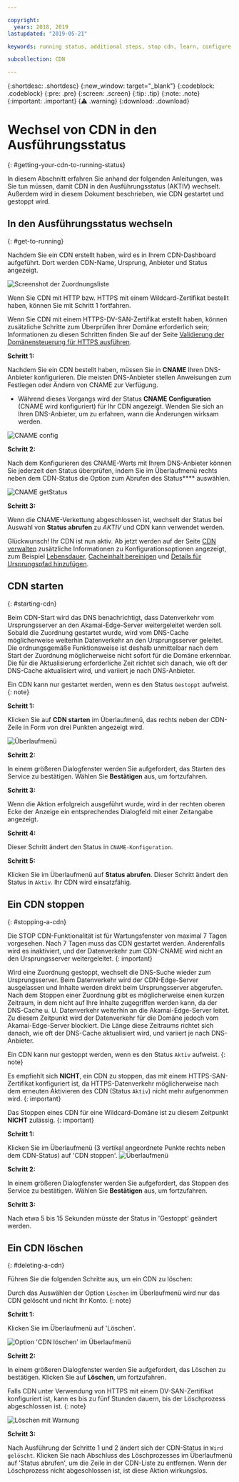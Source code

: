 ```yaml
---

copyright:
  years: 2018, 2019
lastupdated: "2019-05-21"

keywords: running status, additional steps, stop cdn, learn, configure cname, delete cdn, start cdn

subcollection: CDN

---
```


{:shortdesc: .shortdesc}
{:new_window: target="_blank"}
{:codeblock: .codeblock}
{:pre: .pre}
{:screen: .screen}
{:tip: .tip}
{:note: .note}
{:important: .important}
{:warning: .warning}
{:download: .download}

# Wechsel von CDN in den Ausführungsstatus
{: #getting-your-cdn-to-running-status}

In diesem Abschnitt erfahren Sie anhand der folgenden Anleitungen, was Sie tun müssen, damit CDN in den Ausführungsstatus (AKTIV) wechselt. Außerdem wird in diesem Dokument beschrieben, wie CDN gestartet und gestoppt wird.

## In den Ausführungsstatus wechseln
{: #get-to-running}

Nachdem Sie ein CDN erstellt haben, wird es in Ihrem CDN-Dashboard aufgeführt. Dort werden CDN-Name, Ursprung, Anbieter und Status angezeigt.  

 ![Screenshot der Zuordnungsliste](images/mapping-list.png)


Wenn Sie CDN mit HTTP bzw. HTTPS mit einem Wildcard-Zertifikat bestellt haben, können Sie mit Schritt 1 fortfahren.

Wenn Sie CDN mit einem HTTPS-DV-SAN-Zertifikat erstellt haben, können zusätzliche Schritte zum Überprüfen Ihrer Domäne erforderlich sein; Informationen zu diesen Schritten finden Sie auf der Seite [Validierung der Domänensteuerung für HTTPS ausführen](/docs/infrastructure/CDN?topic=CDN-completing-domain-control-validation-for-https-with-dv-san#completing-domain-control-validation-for-https).

**Schritt 1:**

Nachdem Sie ein CDN bestellt haben, müssen Sie in **CNAME** Ihren DNS-Anbieter konfigurieren. Die meisten DNS-Anbieter stellen Anweisungen zum Festlegen oder Ändern von CNAME zur Verfügung.

   * Während dieses Vorgangs wird der Status **CNAME Configuration** (CNAME wird konfiguriert) für Ihr CDN angezeigt. Wenden Sie sich an Ihren DNS-Anbieter, um zu erfahren, wann die Änderungen wirksam werden.

   ![CNAME config](images/cname-config.png)  

**Schritt 2:**

Nach dem Konfigurieren des CNAME-Werts mit Ihrem DNS-Anbieter können Sie jederzeit den Status überprüfen, indem Sie im Überlaufmenü rechts neben dem CDN-Status die Option zum Abrufen des Status**** auswählen.

  ![CNAME getStatus](images/cname-getstatus.png)  

**Schritt 3:**

Wenn die CNAME-Verkettung abgeschlossen ist, wechselt der Status bei Auswahl von **Status abrufen** zu *AKTIV* und CDN kann verwendet werden.

Glückwunsch! Ihr CDN ist nun aktiv. Ab jetzt werden auf der Seite [CDN verwalten](/docs/infrastructure/CDN?topic=CDN-manage-your-cdn#manage-your-cdn) zusätzliche Informationen zu Konfigurationsoptionen angezeigt, zum Beispiel [Lebensdauer](docs/infrastructure/CDN?topic=CDN-manage-your-cdn#setting-content-caching-time-using-time-to-live-), [Cacheinhalt bereinigen](/docs/infrastructure/CDN?topic=CDN-manage-your-cdn#purging-cached-content) und [Details für Ursprungspfad hinzufügen](/docs/infrastructure/CDN?topic=CDN-manage-your-cdn#adding-origin-path-details).

## CDN starten
{: #starting-cdn}

Beim CDN-Start wird das DNS benachrichtigt, dass Datenverkehr vom Ursprungsserver an den Akamai-Edge-Server weitergeleitet werden soll. Sobald die Zuordnung gestartet wurde, wird vom DNS-Cache möglicherweise weiterhin Datenverkehr an den Ursprungsserver geleitet. Die ordnungsgemäße Funktionsweise ist deshalb unmittelbar nach dem Start der Zuordnung möglicherweise nicht sofort für die Domäne erkennbar. Die für die Aktualisierung erforderliche Zeit richtet sich danach, wie oft der DNS-Cache aktualisiert wird, und variiert je nach DNS-Anbieter.

Ein CDN kann nur gestartet werden, wenn es den Status `Gestoppt` aufweist.
{: note}

**Schritt 1:**

Klicken Sie auf **CDN starten** im Überlaufmenü, das rechts neben der CDN-Zeile in Form von drei Punkten angezeigt wird.

  ![Überlaufmenü](images/start_cdn.png)

**Schritt 2:**

In einem größeren Dialogfenster werden Sie aufgefordert, das Starten des Service zu bestätigen. Wählen Sie **Bestätigen** aus, um fortzufahren.

**Schritt 3:**

Wenn die Aktion erfolgreich ausgeführt wurde, wird in der rechten oberen Ecke der Anzeige ein entsprechendes Dialogfeld mit einer Zeitangabe angezeigt.

**Schritt 4:**

Dieser Schritt ändert den Status in `CNAME-Konfiguration`.

**Schritt 5:**

Klicken Sie im Überlaufmenü auf **Status abrufen**. Dieser Schritt ändert den Status in `Aktiv`. Ihr CDN wird einsatzfähig.

## Ein CDN stoppen
{: #stopping-a-cdn}

Die STOP CDN-Funktionalität ist für Wartungsfenster von maximal 7 Tagen vorgesehen. Nach 7 Tagen muss das CDN gestartet werden. Anderenfalls wird es inaktiviert, und der Datenverkehr zum CDN-CNAME wird nicht an den Ursprungsserver weitergeleitet.
{: important}

Wird eine Zuordnung gestoppt, wechselt die DNS-Suche wieder zum Ursprungsserver. Beim Datenverkehr wird der CDN-Edge-Server ausgelassen und Inhalte werden direkt beim Ursprungsserver abgerufen. Nach dem Stoppen einer Zuordnung gibt es möglicherweise einen kurzen Zeitraum, in dem nicht auf Ihre Inhalte zugegriffen werden kann, da der DNS-Cache u. U. Datenverkehr weiterhin an die Akamai-Edge-Server leitet. Zu diesem Zeitpunkt wird der Datenverkehr für die Domäne jedoch vom Akamai-Edge-Server blockiert. Die Länge diese Zeitraums richtet sich danach, wie oft der DNS-Cache aktualisiert wird, und variiert je nach DNS-Anbieter.

Ein CDN kann nur gestoppt werden, wenn es den Status `Aktiv` aufweist.
{: note}

Es empfiehlt sich **NICHT**, ein CDN zu stoppen, das mit einem HTTPS-SAN-Zertifikat konfiguriert ist, da HTTPS-Datenverkehr möglicherweise nach dem erneuten Aktivieren des CDN (Status `Aktiv`) nicht mehr aufgenommen wird.
{: important}

Das Stoppen eines CDN für eine Wildcard-Domäne ist zu diesem Zeitpunkt **NICHT** zulässig.
{: important}

**Schritt 1:**

Klicken Sie im Überlaufmenü (3 vertikal angeordnete Punkte rechts neben dem CDN-Status) auf 'CDN stoppen'.
 ![Überlaufmenü](images/stop_cdn.png)

**Schritt 2:**

In einem größeren Dialogfenster werden Sie aufgefordert, das Stoppen des Service zu bestätigen. Wählen Sie **Bestätigen** aus, um fortzufahren.

**Schritt 3:**

Nach etwa 5 bis 15 Sekunden müsste der Status in 'Gestoppt' geändert werden.

## Ein CDN löschen
{: #deleting-a-cdn}

Führen Sie die folgenden Schritte aus, um ein CDN zu löschen:

Durch das Auswählen der Option `Löschen` im Überlaufmenü wird nur das CDN gelöscht und nicht Ihr Konto.
{: note}

**Schritt 1:**

Klicken Sie im Überlaufmenü auf 'Löschen'.

 ![Option 'CDN löschen' im Überlaufmenü](images/delete_cdn.png)

**Schritt 2:**

In einem größeren Dialogfenster werden Sie aufgefordert, das Löschen zu bestätigen. Klicken Sie auf **Löschen**, um fortzufahren.

Falls CDN unter Verwendung von HTTPS mit einem DV-SAN-Zertifikat konfiguriert ist, kann es bis zu fünf Stunden dauern, bis der Löschprozess abgeschlossen ist.
{: note}

  ![Löschen mit Warnung](images/delete-with-warning.png)

**Schritt 3:**

Nach Ausführung der Schritte 1 und 2 ändert sich der CDN-Status in `Wird gelöscht`. Klicken Sie nach Abschluss des Löschprozesses im Überlaufmenü auf 'Status abrufen', um die Zeile in der CDN-Liste zu entfernen. Wenn der Löschprozess nicht abgeschlossen ist, ist diese Aktion wirkungslos.
